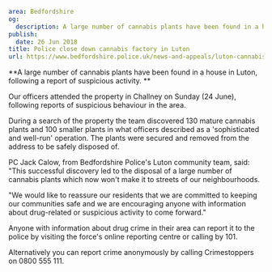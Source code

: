 ```yaml
area: Bedfordshire
og:
  description: A large number of cannabis plants have been found in a house in Luton, following a report of suspicious activity.
publish:
  date: 26 Jun 2018
title: Police close down cannabis factory in Luton
url: https://www.bedfordshire.police.uk/news-and-appeals/luton-cannabis-factory-closed-jun18
```

**A large number of cannabis plants have been found in a house in Luton, following a report of suspicious activity. **

Our officers attended the property in Challney on Sunday (24 June), following reports of suspicious behaviour in the area.

During a search of the property the team discovered 130 mature cannabis plants and 100 smaller plants in what officers described as a 'sophisticated and well-run' operation. The plants were secured and removed from the address to be safely disposed of.

PC Jack Calow, from Bedfordshire Police's Luton community team, said: "This successful discovery led to the disposal of a large number of cannabis plants which now won't make it to streets of our neighbourhoods.

"We would like to reassure our residents that we are committed to keeping our communities safe and we are encouraging anyone with information about drug-related or suspicious activity to come forward."

Anyone with information about drug crime in their area can report it to the police by visiting the force's online reporting centre or calling by 101.

Alternatively you can report crime anonymously by calling Crimestoppers on 0800 555 111.
